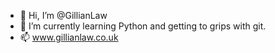 - 👋 Hi, I’m @GillianLaw
- 🌱 I’m currently learning Python and getting to grips with git.
- 📫 www.gillianlaw.co.uk
<!---
GillianLaw/GillianLaw is a ✨ special ✨ repository because its `README.md` (this file) appears on your GitHub profile.
You can click the Preview link to take a look at your changes.
--->
